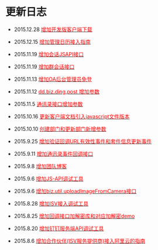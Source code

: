 # 更新日志

- 2015.12.28 [<font color=red >增加开发版客户端下载</font>](#开发版钉钉客户端（android）)

- 2015.12.15 [<font color=red >增加管理日历接入指南</font>](#管理日历接入指南)

- 2015.11.19 [<font color=red >增加会话JSAPI接口</font>](#根据corpid选择会话)

- 2015.11.19 [<font color=red >增加群会话接口</font>](#群会话接口（暂未开放）)

- 2015.11.13 [<font color=red >增加OA后台管理员免登</font>](#oa后台管理员调用免登)

- 2015.11.12 [<font color=red >dd.biz.ding.post 增加参数</font>](#ding)

- 2015.11.5 [<font color=red >通讯录接口增加参数</font>](#管理通讯录)

- 2015.10.16 [<font color=red >更新客户端文档引入javascript文件版本</font>](#通用)

- 2015.10.10 [<font color=red >创建部门和更新部门新增参数</font>](#创建部门)

- 2015.9.25 [<font color=red >增加验证回调URL有效性事件和套件信息更新事件</font>](#5-回调接口（分为五个回调类型）)

- 2015.9.11 [<font color=red >增加通讯录事件回调接口</font>](#通讯录变更事件回调接口)

- 2015.9.8 [<font color=red >增加团队博客</font>](#%E2%1FZ%A2)

- 2015.9.6 [<font color=red >增加JS-API调试工具</font>](#jsapi%03%D5%E5w)

- 2015.9.6 [<font color=red >增加biz.util.uploadImageFromCamera接口</font>](#上传图片（仅支持拍照上传）)

- 2015.8.28 [<font color=red >增加ISV接入调试工具</font>](#isv接入调试工具)

- 2015.8.25 [<font color=red >增加回调接口加解密库和对应加解密demo</font>](#5-回调接口（分为三个回调类型）)

- 2015.8.20 [<font color=red >增加钉钉服务端API调试工具</font>](#钉钉服务端API调试工具)

- 2015.8.6 [<font color=red >增加合作伙伴(ISV服务提供商)接入阿里云的指南</font>](#合作伙伴接入)


